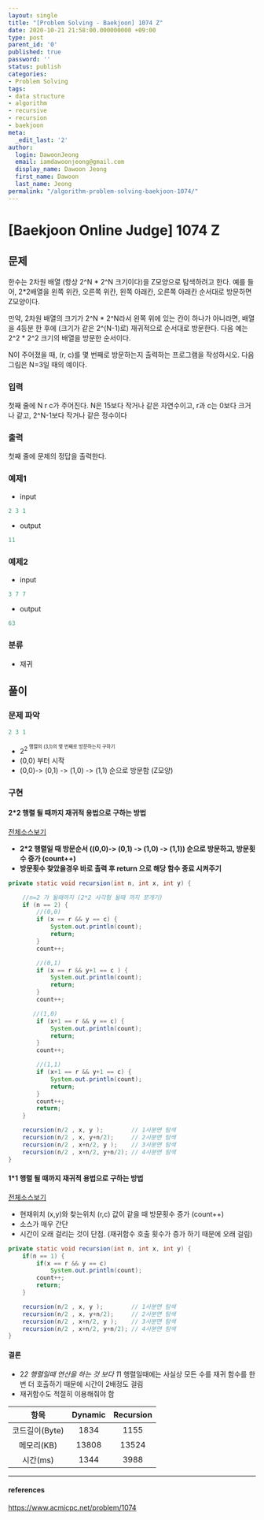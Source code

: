 ```yaml
---
layout: single
title: "[Problem Solving - Baekjoon] 1074 Z"
date: 2020-10-21 21:58:00.000000000 +09:00
type: post
parent_id: '0'
published: true
password: ''
status: publish
categories:
- Problem Solving
tags:
- data structure
- algorithm
- recursive
- recursion
- baekjoon
meta:
  _edit_last: '2'
author:
  login: DawoonJeong
  email: iamdawoonjeong@gmail.com
  display_name: Dawoon Jeong
  first_name: Dawoon
  last_name: Jeong
permalink: "/algorithm-problem-solving-baekjoon-1074/"
---
```

# [Baekjoon Online Judge] 1074 Z

## 문제
한수는 2차원 배열 (항상 2^N * 2^N 크기이다)을 Z모양으로 탐색하려고 한다. 예를 들어, 2*2배열을 왼쪽 위칸, 오른쪽 위칸, 왼쪽 아래칸, 오른쪽 아래칸 순서대로 방문하면 Z모양이다.


만약, 2차원 배열의 크기가 2^N * 2^N라서 왼쪽 위에 있는 칸이 하나가 아니라면, 배열을 4등분 한 후에 (크기가 같은 2^(N-1)로) 재귀적으로 순서대로 방문한다.
다음 예는 2^2 * 2^2 크기의 배열을 방문한 순서이다.

N이 주어졌을 때, (r, c)를 몇 번째로 방문하는지 출력하는 프로그램을 작성하시오.
다음 그림은 N=3일 때의 예이다.

### 입력
첫째 줄에 N r c가 주어진다. N은 15보다 작거나 같은 자연수이고, r과 c는 0보다 크거나 같고, 2^N-1보다 작거나 같은 정수이다

### 출력
첫째 줄에 문제의 정답을 출력한다.


### 예제1

- input
```java
2 3 1
```

- output
```java
11
```

### 예제2

- input
```java
3 7 7
```

- output
```java
63
```

### 분류
- 재귀

## 풀이

### 문제 파악
```java
2 3 1
```
- 2<sup>2<sup> 행렬의 (3,1)의 몇 번째로 방문하는지 구하기
- (0,0) 부터 시작
- (0,0)-> (0,1) -> (1,0) -> (1,1) 순으로 방문함 (Z모양)


### 구현

#### 2*2 행렬 될 때까지 재귀적 용법으로 구하는 방법

[전체소스보기](https://github.com/iamdawoonjeong/java-datastructure-algorithm/blob/master/java-algorithm-problem-solving/src/baekjoon/z1074/Main.java)

- **2*2 행렬일 때 방문순서 ((0,0)-> (0,1) -> (1,0) -> (1,1)) 순으로 방문하고, 방문횟수 증가 (count++)**
- **방문횟수 찾았을경우 바로 출력 후 return 으로 해당 함수 종료 시켜주기**

```java
private static void recursion(int n, int x, int y) {

    //n=2 가 될때까지 (2*2 사각형 될때 까지 쪼개기)
    if (n == 2) {
        //(0,0)
        if (x == r && y == c) {
            System.out.println(count);
            return;
        }
        count++;

        //(0,1)
        if (x == r && y+1 == c ) {
            System.out.println(count);
            return;
        }
        count++;

       //(1,0)
        if (x+1 == r && y == c) {
            System.out.println(count);
            return;
        }
        count++;

        //(1,1)
        if (x+1 == r && y+1 == c) {
            System.out.println(count);
            return;
        }
        count++;
        return;
    }

    recursion(n/2 , x, y );        // 1사분면 탐색
    recursion(n/2 , x, y+n/2);     // 2사분면 탐색
    recursion(n/2 , x+n/2, y );    // 3사분면 탐색
    recursion(n/2 , x+n/2, y+n/2); // 4사분면 탐색
}
```

#### 1*1 행렬 될 때까지 재귀적 용법으로 구하는 방법

[전체소스보기](https://github.com/iamdawoonjeong/java-datastructure-algorithm/blob/master/java-algorithm-problem-solving/src/baekjoon/z1074/Main2.java)

-  현재위치 (x,y)와 찾는위치 (r,c) 값이 같을 때 방문횟수 증가 (count++)
-  소스가 매우 간단
-  시간이 오래 걸리는 것이 단점. (재귀함수 호출 횟수가 증가 하기 때문에 오래 걸림)

```java
private static void recursion(int n, int x, int y) {
    if(n == 1) {
        if(x == r && y == c)
            System.out.println(count);
        count++;
        return;
    }

    recursion(n/2 , x, y );        // 1사분면 탐색
    recursion(n/2 , x, y+n/2);     // 2사분면 탐색
    recursion(n/2 , x+n/2, y );    // 3사분면 탐색
    recursion(n/2 , x+n/2, y+n/2); // 4사분면 탐색
}
```


#### 결론
- 2*2 행렬일때 연산을 하는 것 보다 1*1 행렬일때에는 사실상 모든 수를 재귀 함수를 한번 더 호출하기 때문에 시간이 2배정도 걸림
- 재귀함수도 적절히 이용해줘야 함

| 항목	   | Dynamic |  Recursion |
|:--------:|:--------:|:--------:|
|  코드길이(Byte) |  1834    |  1155 	|
|  메모리(KB) 	 |  13808 	|  13524	|
|  시간(ms) 	     |  1344	|  3988   	|


---

#### references
<https://www.acmicpc.net/problem/1074>
